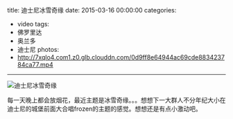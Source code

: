 title: 迪士尼冰雪奇缘
date: 2015-03-16 00:00:00
categories:
- video
tags:
- 佛罗里达
- 奥兰多
- 迪士尼
photos:
- http://7xqlo4.com1.z0.glb.clouddn.com/0d9ff8e64944ac69cde883423784ca77.mp4
---

![迪士尼冰雪奇缘](http://7xqlo4.com1.z0.glb.clouddn.com/e56192f8c77e9405015e4becf5e28eae.jpeg)

每一天晚上都会放烟花，最近主题是冰雪奇缘。。。想想下一大群人不分年纪大小在迪士尼的城堡前面大合唱frozen的主题的感觉。想想还是有点小激动吧。